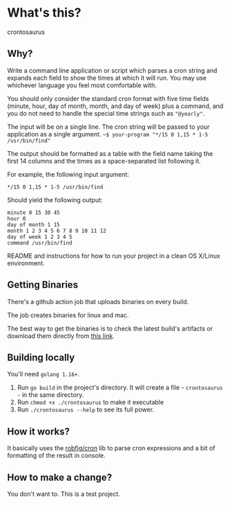 # What's this? 

crontosaurus

## Why?
Write a command line application or script which parses a cron string and expands each field
to show the times at which it will run. You may use whichever language you feel most
comfortable with.

You should only consider the standard cron format with five time fields (minute, hour, day of
month, month, and day of week) plus a command, and you do not need to handle the special
time strings such as `"@yearly"`. 

The input will be on a single line.
The cron string will be passed to your application as a single argument.
`~$ your-program "*/15 0 1,15 * 1-5 /usr/bin/find"`

The output should be formatted as a table with the field name taking the first 14 columns and
the times as a space-separated list following it.

For example, the following input argument:

`*/15 0 1,15 * 1-5 /usr/bin/find`

Should yield the following output:

```
minute 0 15 30 45
hour 0
day of month 1 15
month 1 2 3 4 5 6 7 8 9 10 11 12
day of week 1 2 3 4 5
command /usr/bin/find
```

README and instructions for how to run your project in a clean OS X/Linux
environment.

## Getting Binaries

There's a github action job that uploads binaries on every build.

The job creates binaries for linux and mac.

The best way to get the binaries is to check the latest build's artifacts 
or download them directly from [this link](https://github.com/angry-cellophane/crontosaurus/actions/runs/1222762277).

## Building locally

You'll need `golang 1.16+`.

1. Run `go build` in the project's directory. 
It will create a file - `crontosaurus` - in the same directory.
2. Run `chmod +x ./crontosaurus` to make it executable
3. Run `./crontosaurus --help` to see its full power.

## How it works?

It basically uses the [robfig/cron](https://github.com/robfig/cron) lib to parse cron expressions and a bit of formatting of the result in console.

## How to make a change?

You don't want to. This is a test project.